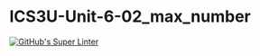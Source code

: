 # ICS3U-Unit-6-02_max_number

[![GitHub's Super Linter](https://github.com/hanin-hasan/ICS3U-Unit-6-02_max_number/workflows/GitHub's%20Super%20Linter/badge.svg)](https://github.com/hanin-hasan/ICS3U-Unit-6-02_max_number/actions)
